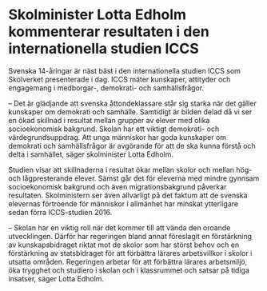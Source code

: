 # Skolminister Lotta Edholm kommenterar resultaten i den internationella studien ICCS

Svenska 14-åringar är näst bäst i den internationella studien ICCS som Skolverket presenterade i dag. ICCS mäter kunskaper, attityder och engagemang i medborgar-, demokrati- och samhällsfrågor.

– Det är glädjande att svenska åttondeklassare står sig starka när det gäller kunskaper om demokrati och samhälle. Samtidigt är bilden delad då vi ser en ökad skillnad i resultat mellan grupper av elever med olika socioekonomisk bakgrund. Skolan har ett viktigt demokrati- och värdegrundsuppdrag. Att unga människor har goda kunskaper om demokrati och samhällsfrågor är avgörande för att de ska kunna förstå och delta i samhället, säger skolminister Lotta Edholm.

Studien visar att skillnaderna i resultat ökar mellan skolor och mellan hög- och lågpresterande elever. Sämst går det för eleverna med mindre gynnsam socioekonomisk bakgrund och även migrationsbakgrund påverkar resultaten. Skolministern ser även allvarligt på det faktum att de svenska elevernas förtroende för människor i allmänhet har minskat ytterligare sedan förra ICCS-studien 2016.

– Skolan har en viktig roll när det kommer till att vända den oroande utvecklingen. Därför har regeringen bland annat föreslagit en förstärkning av kunskapsbidraget riktat mot de skolor som har störst behov och en förstärkning av statsbidraget för att förbättra lärares arbetsvillkor i skolor i utsatta områden. Regeringen arbetar för att förbättra lärares arbetsmiljö, öka trygghet och studiero i skolan och i klassrummet och satsar på tidiga insatser, säger Lotta Edholm.
